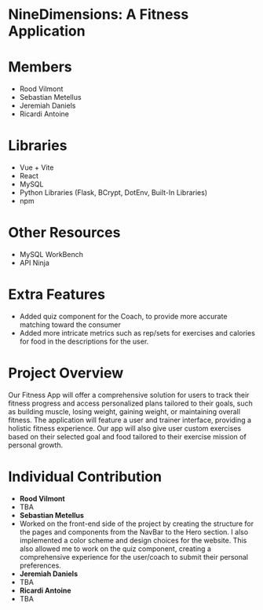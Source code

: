 # NineDimensions: A Fitness Application
# Members
- Rood Vilmont
- Sebastian Metellus
- Jeremiah Daniels
- Ricardi Antoine

# Libraries 
- Vue + Vite
- React
- MySQL
- Python Libraries (Flask, BCrypt, DotEnv, Built-In Libraries)
- npm

# Other Resources
- MySQL WorkBench
- API Ninja

# Extra Features
- Added quiz component for the Coach, to provide more accurate matching toward the consumer
- Added more intricate metrics such as rep/sets for exercises and calories for food in the descriptions for the user.

# Project Overview

Our Fitness App will offer a comprehensive solution for users to track their fitness progress and access personalized plans tailored to their goals, such as building muscle, losing weight, gaining weight, or maintaining overall fitness. The application will feature a user and trainer interface, providing a holistic fitness experience. Our app will also give user custom exercises based on their selected goal and food tailored to their exercise mission of personal growth.

# Individual Contribution

- **Rood Vilmont**
- TBA
- **Sebastian Metellus**
- Worked on the front-end side of the project by creating the structure for the pages and components from the NavBar to the Hero section. I also implemented a color scheme and design choices for the website. This also allowed me to work on the quiz component, creating a comprehensive experience for the user/coach to submit their personal preferences.
- **Jeremiah Daniels**
- TBA
- **Ricardi Antoine**
- TBA


